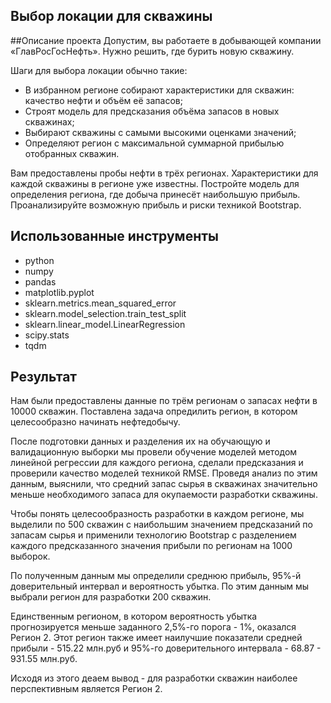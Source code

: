 ## Выбор локации для скважины
 
##Описание проекта
Допустим, вы работаете в добывающей компании «ГлавРосГосНефть». Нужно решить, где бурить новую скважину. 

Шаги для выбора локации обычно такие:
- В избранном регионе собирают характеристики для скважин: качество нефти и объём её запасов;
- Строят модель для предсказания объёма запасов в новых скважинах;
- Выбирают скважины с самыми высокими оценками значений;
- Определяют регион с максимальной суммарной прибылью отобранных скважин.

Вам предоставлены пробы нефти в трёх регионах. Характеристики для каждой скважины в регионе уже известны. Постройте модель для определения региона, где добыча принесёт наибольшую прибыль. Проанализируйте возможную прибыль и риски техникой Bootstrap.

## Использованные инструменты
- python
- numpy
- pandas
- matplotlib.pyplot
- sklearn.metrics.mean_squared_error
- sklearn.model_selection.train_test_split
- sklearn.linear_model.LinearRegression
- scipy.stats
- tqdm

## Результат 

Нам были предоставлены данные по трём регионам о запасах нефти в 10000 скважин. Поставлена задача опредилить регион, в котором целесообразно начинать нефтедобычу.

После подготовки данных и разделения их на обучающую и валидационную выборки мы провели обучение моделей методом линейной регрессии для каждого региона, сделали предсказания и проверили качество моделей техникой RMSE. Проведя анализ по этим данным, выяснили, что средний запас сырья в скважинах значительно меньше необходимого запаса для окупаемости разработки скважины.

Чтобы понять целесообразность разработки в каждом регионе, мы выделили по 500 скважин с наибольшим значением предсказаний по запасам сырья и применили технологию Bootstrap с разделением каждого предсказанного значения прибыли по регионам на 1000 выборок.

По полученным данным мы определили среднюю прибыль, 95%-й доверительный интервал и вероятность убытка. По этим данным мы выбрали регион для разработки 200 скважин.

Единственным регионом, в котором вероятность убытка прогнозируется меньше заданного 2,5%-го порога - 1%, оказался Регион 2. Этот регион также имеет наилучшие показатели средней прибыли - 515.22 млн.руб и 95%-го доверительного интервала - 68.87 - 931.55 млн.руб.

Исходя из этого деаем вывод - для разработки скважин наиболее перспективным является Регион 2.